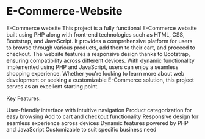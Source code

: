 # E-Commerce-Website

E-Commerce website This project is a fully functional E-Commerce website built using PHP along with front-end technologies such as HTML, CSS, Bootstrap, and JavaScript. It provides a comprehensive platform for users to browse through various products, add them to their cart, and proceed to checkout. The website features a responsive design thanks to Bootstrap, ensuring compatibility across different devices. With dynamic functionality implemented using PHP and JavaScript, users can enjoy a seamless shopping experience. Whether you're looking to learn more about web development or seeking a customizable E-Commerce solution, this project serves as an excellent starting point.

Key Features:

User-friendly interface with intuitive navigation
Product categorization for easy browsing
Add to cart and checkout functionality
Responsive design for seamless experience across devices
Dynamic features powered by PHP and JavaScript
Customizable to suit specific business need
